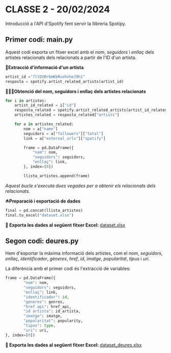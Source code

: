 # CLASSE 2 - 20/02/2024

Introducció a l'API d'Spotify fent servir la llibreria Spotipy.

## Primer codi: main.py

Aquest codi exporta un fitxer excel amb el *nom*, *seguidors* i *enllaç* dels artistes relacionats dels relacionats a partir de l'ID d'un artista.

**🎵Extracció d'informació d'un artista**

```python
artist_id ="7ltDVBr6mKbRvohxheJ9h1"
resposta = spotify.artist_related_artists(artist_id)
```
**👨🏼‍🎤Obtenció del nom, seguidors i enllaç dels artistes relacionats**
```python
for i in artistes:
    artist_id_related = i["id"]
    resposta_related = spotify.artist_related_artists(artist_id_related)
    artistes_related = resposta_related["artists"]

    for a in artistes_related:
        nom = a["name"]
        seguidors = a["followers"]["total"]
        link = a["external_urls"]["spotify"]

        frame = pd.DataFrame({
            "nom": nom,
            "seguidors": seguidors,
            "enllaç": link,
        }, index=[0])

        llista_artistes.append(frame)
```
*Aquest bucle s'executa dues vegades per a obtenir els relacionats dels relacionats.*

**⏏️Preparació i exportació de dades**
```python
final = pd.concat(llista_artistes)
final.to_excel("dataset.xlsx")
```

**📄 Exporta les dades al següent fitxer Excel:** [dataset.xlsx](https://github.com/carduspau/bigdataUAB/blob/main/Classe%202%20-%20API%20Spotify/dataset.xlsx)

## Segon codi: deures.py
Hem d'exportar la màxima informació dels artistes, com el *nom*, *seguidors*, *enllaç*, *identificador*, *gèneres*, *href*, *id*, *imatge*, *popularitat*, *tipus* i *uri*.

La diferència amb el primer codi és l'extracció de variables:
```python
frame = pd.DataFrame({
        "nom": nom,
        "seguidors": seguidors,
        "enllaç": link,
        "identificador": id,
        "generes": genres,
        "href api": href_api,
        "id artista": id_artista,
        "imatge": imatge,
        "popularitat": popularity,
        "tipus": type,
        "uri": uri,
}, index=[0])
```
**📄 Exporta les dades al següent fitxer Excel:** [dataset_deures.xlsx](https://github.com/carduspau/bigdataUAB/blob/main/Classe%202%20-%20API%20Spotify/dataset_deures.xlsx)
